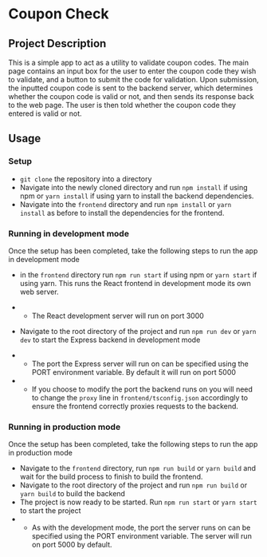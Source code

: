 # Coupon Check

## Project Description

This is a simple app to act as a utility to validate coupon codes. The main page contains an input box for the user to enter the coupon code they wish to validate, and a button to submit the code for validation. Upon submission, the inputted coupon code is sent to the backend server, which determines whether the coupon code is valid or not, and then sends its response back to the web page. The user is then told whether the coupon code they entered is valid or not.

## Usage

### Setup

- `git clone` the repository into a directory
- Navigate into the newly cloned directory and run `npm install` if using npm or `yarn install` if using yarn to install the backend dependencies.
- Navigate into the `frontend` directory and run `npm install` or `yarn install` as before to install the dependencies for the frontend.

### Running in development mode

Once the setup has been completed, take the following steps to run the app in development mode

- in the `frontend` directory run `npm run start` if using npm or `yarn start` if using yarn. This runs the React frontend in development mode its own web server.
- - The React development server will run on port 3000

- Navigate to the root directory of the project and run `npm run dev` or `yarn dev` to start the Express backend in development mode
- - The port the Express server will run on can be specified using the PORT environment variable. By default it will run on port 5000 
- - If you choose to modify the port the backend runs on you will need to change the `proxy` line in `frontend/tsconfig.json` accordingly to ensure the frontend correctly proxies requests to the backend.

### Running in production mode

Once the setup has been completed, take the following steps to run the app in production mode

- Navigate to the `frontend` directory, run `npm run build` or `yarn build` and wait for the build process to finish to build the frontend.
- Navigate to the root directory of the project and run `npm run build` or `yarn build` to build the backend
- The project is now ready to be started. Run `npm run start` or `yarn start` to start the project
- - As with the development mode, the port the server runs on can be specified using the PORT environment variable. The server will run on port 5000 by default.


